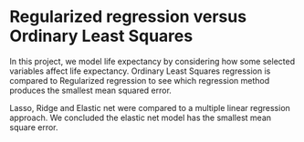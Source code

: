 # Regularized regression versus Ordinary Least Squares
In this project, we model life expectancy by considering how some selected variables affect life expectancy. Ordinary Least Squares regression is compared to Regularized regression to see which regression method produces the smallest mean squared error.

Lasso, Ridge and Elastic net were compared to a multiple linear regression approach. We concluded the elastic net model has the smallest mean square error.
